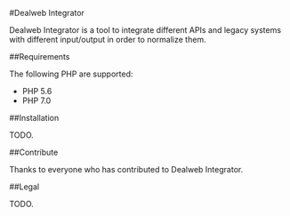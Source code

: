 #Dealweb Integrator

Dealweb Integrator is a tool to integrate different APIs and legacy systems with different
input/output in order to normalize them.

##Requirements

The following PHP are supported:

* PHP 5.6
* PHP 7.0

##Installation

TODO.

##Contribute

Thanks to everyone who has contributed to Dealweb Integrator.

##Legal

TODO.
